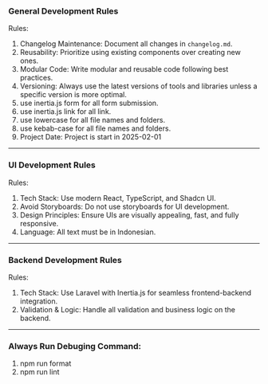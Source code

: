 ### General Development Rules

Rules:

1. Changelog Maintenance: Document all changes in `changelog.md`.
2. Reusability: Prioritize using existing components over creating new ones.
3. Modular Code: Write modular and reusable code following best practices.
4. Versioning: Always use the latest versions of tools and libraries unless a specific version is more optimal.
5. use inertia.js form for all form submission.
6. use inertia.js link for all link.
7. use lowercase for all file names and folders.
8. use kebab-case for all file names and folders.
9. Project Date: Project is start in 2025-02-01

---

### UI Development Rules

Rules:

1. Tech Stack: Use modern React, TypeScript, and Shadcn UI.
2. Avoid Storyboards: Do not use storyboards for UI development.
3. Design Principles: Ensure UIs are visually appealing, fast, and fully responsive.
4. Language: All text must be in Indonesian.

---

### Backend Development Rules

Rules:

1. Tech Stack: Use Laravel with Inertia.js for seamless frontend-backend integration.
2. Validation & Logic: Handle all validation and business logic on the backend.

---

### Always Run Debuging Command:

1. npm run format
2. npm run lint